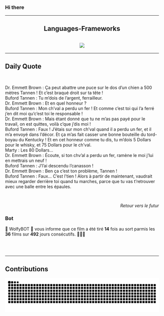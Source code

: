 ### Hi there
<hr/>
<p>
</p>
<h2 align="center">
 Languages-Frameworks
</h2>
<br/>
<div align="center">
 <a href="https://skillicons.dev">
  <img src="https://skillicons.dev/icons?i=react,nextjs,aws,docker,mongodb,python,express,django,html,css,tailwind,javascript,ts,nodejs,github"/>
 </a>
</div>
<hr/>
<div>
 <h2>
  Daily Quote
 </h2>
 <br/>
 <div>
  <p id="quote">
   Dr. Emmett Brown : Ça peut abattre une puce sur le dos d’un chien a 500 mètres Tannen ! Et c’est braqué droit sur ta tête ! <br>Buford Tannen : Tu m’dois de l’argent, ferrailleur.<br>Dr. Emmett Brown : Et en quel honneur ?<br>Buford Tannen : Mon ch’val a perdu un fer ! Et comme c’est toi qui l’a ferré j’en dit moi qu’c’est toi le responsable !<br>Dr. Emmett Brown : Mais étant donné que tu ne m’as pas payé pour le travail, on est quittes, voilà c’que j’dis moi !<br>Buford Tannen : Faux ! J’étais sur mon ch’val quand il a perdu un fer, et il m’a envoyé dans l’décor. Et ça m’as fait casser une bonne bouteille du tord-boyau du Kentucky ! Et en cet honneur comme tu dis, tu m’dois 5 Dollars pour le whisky, et 75 Dollars pour le ch’val.<br>Marty : Les 80 Dollars…<br>Dr. Emmett Brown : Écoute, si ton chv’al a perdu un fer, ramène le moi j’lui en mettrais un neuf ! <br>Buford Tannen : J’l’ai descendu l’canasson !<br>Dr. Emmett Brown : Ben ça c’est ton problème, Tannen !<br>Buford Tannen : Faux… C’est l’tien ! Alors à partir de maintenant, vaudrait mieux regarder derrière toi quand tu marches, parce que tu vas t’retrouver avec une balle entre les épaules.
  </p>
 </div>
 <br/>
 <div align="right">
  <p id="movie" style="text-align: right; font-style: italic;">
   Retour vers le futur
  </p>
 </div>
 <div>
  <h3>
   Bot
  </h3>
  <p id="bot">
   🤖 WolfyBOT 🤖 vous informe que ce film a été tiré <b>14</b> fois au sort parmis les <b>36</b> films sur <b>492</b> jours consécutifs. 🎲🎲🎲
  </p>
 </div>
 <br>
 </br>
</div>
<hr/>
<div>
 <h2>
  Contributions
 </h2>
 <img alt="snake gif" src="https://github.com/Loupthevenin/Loupthevenin/blob/output/github-contribution-grid-snake-dark.svg"/>
</div>
